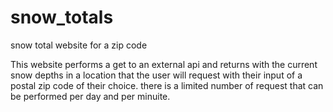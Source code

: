 # snow_totals
snow total website for a zip code

This website performs a get to an external api and returns with the current snow depths in a location that the user will
request with their input of a postal zip code of their choice.
there is a limited number of request that can be performed per day and per minuite. 
